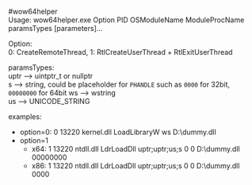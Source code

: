 #wow64helper  
Usage: 
   wow64helper.exe Option PID OSModuleName ModuleProcName paramsTypes [parameters]...  
  
Option:  
   0: CreateRemoteThread, 1: RtlCreateUserThread + RtlExitUserThread  
  
paramsTypes:  
   uptr --> uintptr_t or nullptr  
   s -->     string, could be placeholder for ```PHANDLE``` such as ```0000``` for 32bit, ```00000000``` for 64bit
   ws -->   wstring  
   us -->    UNICODE_STRING  
  
examples:
* option=0: 0 13220 kernel.dll LoadLibraryW ws D:\dummy.dll  
* option=1
  * x64: 1 13220 ntdll.dll LdrLoadDll uptr;uptr;us;s 0 0 D:\dummy.dll 00000000  
  * x86: 1 13220 ntdll.dll LdrLoadDll uptr;uptr;us;s 0 0 D:\dummy.dll 0000
